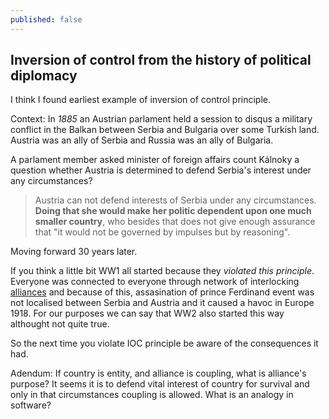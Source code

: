 ```yaml
---
published: false
---
```

## Inversion of control from the history of political diplomacy

I think I found earliest example of inversion of control principle.

Context: In _1885_ an Austrian parlament held a session to disqus a military conflict in the Balkan between Serbia and Bulgaria over some Turkish land. Austria was an ally of Serbia and Russia was an ally of Bulgaria.

A parlament member asked minister of foreign affairs count Kálnoky a question whether Austria is determined to defend Serbia's interest under any circumstances?

> Austria can not defend interests of Serbia under any circumstances. **Doing that she would make her politic dependent upon one much smaller country**, who besides that does not give enough assurance that "it would not be governed by impulses but by reasoning".

Moving forward 30 years later.

If you think a little bit WW1 all started because they _violated this principle_. Everyone was connected to everyone through network of interlocking [alliances](https://www.iwm.org.uk/history/what-you-need-to-know-about-pre-first-world-war-alliances) and because of this, assasination of prince Ferdinand event was not localised between Serbia and Austria and it caused a havoc in Europe 1918. For our purposes we can say that WW2 also started this way althought not quite true.

So the next time you violate IOC principle be aware of the consequences it had.

Adendum:
If country is entity, and alliance is coupling, what is alliance's purpose? It seems it is to defend vital interest of country for survival and only in that circumstances coupling is allowed. What is an analogy in software?

